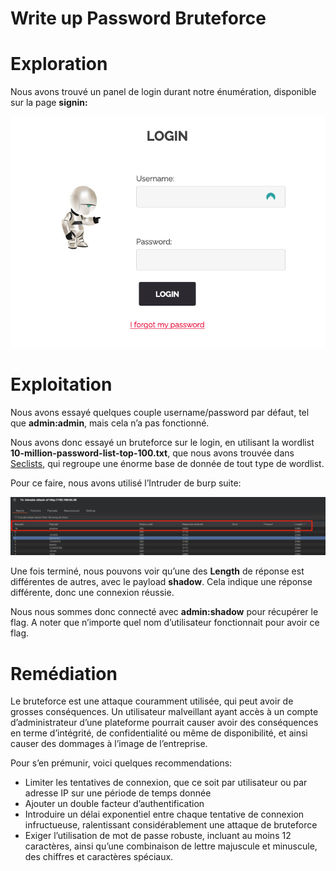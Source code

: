 # Write up Password Bruteforce

# Exploration

Nous avons trouvé un panel de login durant notre énumération, disponible sur la page **signin:**

![Capture d’écran 2024-05-01 à 20.22.48.png](images/Capture_decran_2024-05-01_a_20.22.48.png)

# Exploitation

Nous avons essayé quelques couple username/password par défaut, tel que **admin:admin**, mais cela n’a pas fonctionné.

Nous avons donc essayé un bruteforce sur le login, en utilisant la wordlist **10-million-password-list-top-100.txt**, que nous avons trouvée dans [Seclists](https://github.com/danielmiessler/SecLists), qui regroupe une énorme base de donnée de tout type de wordlist.

Pour ce faire, nous avons utilisé l’Intruder de burp suite:

![Capture d’écran 2024-05-01 à 20.32.00.png](images/Capture_decran_2024-05-01_a_20.32.00.png)

Une fois terminé, nous pouvons voir qu’une des **Length** de réponse est différentes de autres, avec le payload **shadow**. Cela indique une réponse différente, donc une connexion réussie.

Nous nous sommes donc connecté avec **admin:shadow** pour récupérer le flag. A noter que n’importe quel nom d’utilisateur fonctionnait pour avoir ce flag.

# Remédiation

Le bruteforce est une attaque couramment utilisée, qui peut avoir de grosses conséquences. Un utilisateur malveillant ayant accès à un compte d’administrateur d’une plateforme pourrait causer avoir des conséquences en terme d’intégrité, de confidentialité ou même de disponibilité, et ainsi causer des dommages à l’image de l’entreprise.

Pour s’en prémunir, voici quelques recommendations:

- Limiter les tentatives de connexion, que ce soit par utilisateur ou par adresse IP sur une période de temps donnée
- Ajouter un double facteur d’authentification
- Introduire un délai exponentiel entre chaque tentative de connexion infructueuse, ralentissant considérablement une attaque de bruteforce
- Exiger l’utilisation de mot de passe robuste, incluant au moins 12 caractères, ainsi qu’une combinaison de lettre majuscule et minuscule, des chiffres et caractères spéciaux.